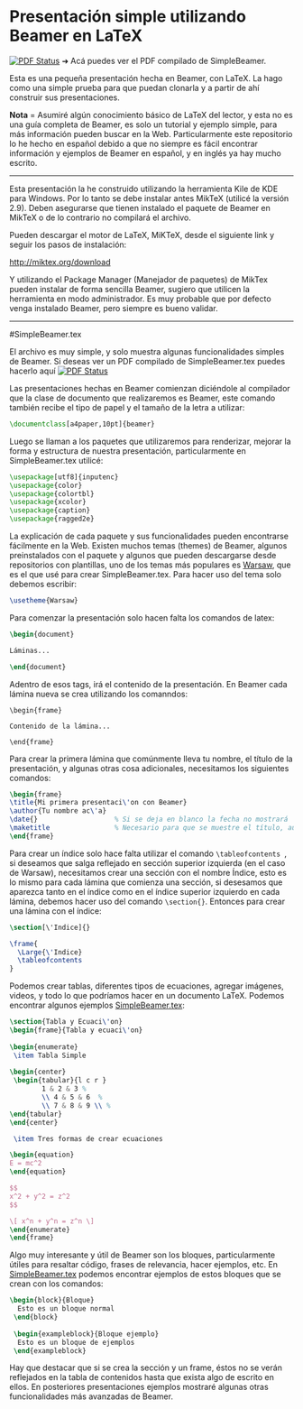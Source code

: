 # Presentación simple utilizando Beamer en LaTeX


[![PDF Status](https://www.sharelatex.com/github/repos/FavioVazquez/Presentacion_Beamer_Simple/builds/latest/badge.svg)](https://www.sharelatex.com/github/repos/FavioVazquez/Presentacion_Beamer_Simple/builds/latest/output.pdf) &#10140; Acá puedes ver el PDF compilado de SimpleBeamer.

Esta es una pequeña presentación hecha en Beamer, con LaTeX. La hago como una simple prueba para que puedan clonarla y a partir de ahí construir sus presentaciones.

**Nota** = Asumiré algún conocimiento básico de LaTeX del lector, y esta no es una guía completa de Beamer, es solo un tutorial y ejemplo simple, para más información pueden buscar en la Web. Particularmente este repositorio lo he hecho en español debido a que no siempre es fácil encontrar información y ejemplos de Beamer en español, y en inglés ya hay mucho escrito.

------------

Esta presentación la he construido utilizando la herramienta Kile de KDE para Windows. Por lo tanto se debe instalar antes MikTeX (utilicé la versión 2.9). Deben asegurarse que tienen instalado el paquete de Beamer en MikTeX o de lo contrario no compilará el archivo.

Pueden descargar el motor de LaTeX, MiKTeX, desde el siguiente link y seguir los pasos de instalación:

http://miktex.org/download

Y utilizando el Package Manager (Manejador de paquetes) de MikTex pueden instalar de forma sencilla Beamer, sugiero que utilicen la herramienta en modo administrador. Es muy probable que por defecto venga instalado Beamer, pero siempre es bueno validar.

-----------

#SimpleBeamer.tex

El archivo es muy simple, y solo muestra algunas funcionalidades simples de Beamer. Si deseas ver un PDF compilado de SimpleBeamer.tex puedes hacerlo aquí [![PDF Status](https://www.sharelatex.com/github/repos/FavioVazquez/Presentacion_Beamer_Simple/builds/latest/badge.svg)](https://www.sharelatex.com/github/repos/FavioVazquez/Presentacion_Beamer_Simple/builds/latest/output.pdf)

Las presentaciones hechas en Beamer comienzan diciéndole al compilador que la clase de documento que realizaremos es Beamer, este comando también recibe el tipo de papel y el tamaño de la letra a utilizar:

```latex
\documentclass[a4paper,10pt]{beamer}
```

Luego se llaman a los paquetes que utilizaremos para renderizar, mejorar la forma y estructura de nuestra presentación, particularmente en SimpleBeamer.tex utilicé:

```latex
\usepackage[utf8]{inputenc}
\usepackage{color}
\usepackage{colortbl}
\usepackage{xcolor}
\usepackage{caption}
\usepackage{ragged2e}
```

La explicación de cada paquete y sus funcionalidades pueden encontrarse fácilmente en la Web. Existen muchos temas (themes) de Beamer, algunos preinstalados con el paquete y algunos que pueden descargarse desde repositorios con plantillas, uno de los temas más populares es [Warsaw](http://deic.uab.es/~iblanes/beamer_gallery/individual/Warsaw-default-default.html), que es el que usé para crear SimpleBeamer.tex. Para hacer uso del tema solo debemos escribir:

```latex
\usetheme{Warsaw}
```

Para comenzar la presentación solo hacen falta los comandos de latex:

```latex
\begin{document}

Láminas...

\end{document}
```

Adentro de esos tags, irá el contenido de la presentación. En Beamer cada lámina nueva se crea utilizando los comanndos:

```
\begin{frame}

Contenido de la lámina...

\end{frame}
```

Para crear la primera lámina que comúnmente lleva tu nombre, el título de la presentación, y algunas otras cosa adicionales, necesitamos los siguientes comandos:

```latex
\begin{frame}
\title{Mi primera presentaci\'on con Beamer}
\author{Tu nombre ac\'a}
\date{}                   % Si se deja en blanco la fecha no mostrará
\maketitle                % Necesario para que se muestre el título, autor y fecha
\end{frame}
```

Para crear un índice solo hace falta utilizar el comando ```\tableofcontents ```, si deseamos que salga reflejado en sección superior izquierda (en el caso de Warsaw), necesitamos crear una sección con el nombre Índice, esto es lo mismo para cada lámina que comienza una sección, si desesamos que aparezca tanto en el índice como en el índice superior izquierdo en cada lámina, debemos hacer uso del comando ``` \section{} ```. Entonces para crear una lámina con el índice:

```latex 
\section[\'Indice]{}

\frame{
  \Large{\'Indice}
  \tableofcontents
}
```

Podemos crear tablas, diferentes tipos de ecuaciones, agregar imágenes, videos, y todo lo que podríamos hacer en un documento LaTeX. Podemos encontrar algunos ejemplos [SimpleBeamer.tex](https://github.com/FavioVazquez/Presentacion_Beamer_Simple/blob/master/SimpleBeamer/SimpleBeamer.tex#L54):

```latex
\section{Tabla y Ecuaci\'on}
\begin{frame}{Tabla y ecuaci\'on}
  
\begin{enumerate}
 \item Tabla Simple
 
\begin{center}
 \begin{tabular}{l c r } 
	    1 & 2 & 3 %
	    \\ 4 & 5 & 6  %
	    \\ 7 & 8 & 9 \\ %
\end{tabular}
\end{center}

 \item Tres formas de crear ecuaciones

\begin{equation}
E = mc^2
\end{equation}

$$
x^2 + y^2 = z^2
$$

\[ x^n + y^n = z^n \]
\end{enumerate}
\end{frame}
```

Algo muy interesante y útil de Beamer son los bloques, particularmente útiles para resaltar código, frases de relevancia, hacer ejemplos, etc. En [SimpleBeamer.tex](https://github.com/FavioVazquez/Presentacion_Beamer_Simple/blob/master/SimpleBeamer/SimpleBeamer.tex#L92) podemos encontrar ejemplos de estos bloques que se crean con los comandos:

```latex
\begin{block}{Bloque}
  Esto es un bloque normal
 \end{block}
 
 \begin{exampleblock}{Bloque ejemplo}
  Esto es un bloque de ejemplos
 \end{exampleblock}
```

Hay que destacar que si se crea la sección y un frame, éstos no se verán reflejados en la tabla de contenidos hasta que exista algo de escrito en ellos. En posteriores presentaciones ejemplos mostraré algunas otras funcionalidades más avanzadas de Beamer.
